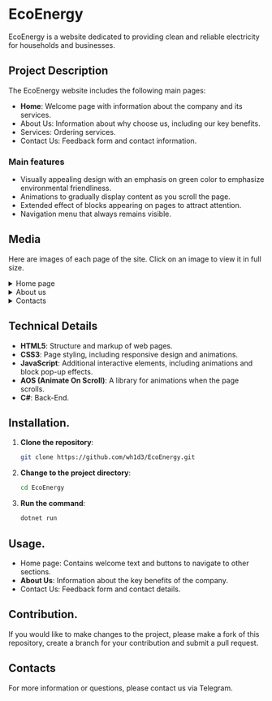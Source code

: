 # EcoEnergy

EcoEnergy is a website dedicated to providing clean and reliable electricity for households and businesses.

## Project Description

The EcoEnergy website includes the following main pages:

- **Home**: Welcome page with information about the company and its services.
- About Us: Information about why choose us, including our key benefits.
- Services: Ordering services.
- Contact Us: Feedback form and contact information.

### Main features

- Visually appealing design with an emphasis on green color to emphasize environmental friendliness.
- Animations to gradually display content as you scroll the page.
- Extended effect of blocks appearing on pages to attract attention.
- Navigation menu that always remains visible.

## Media

Here are images of each page of the site. Click on an image to view it in full size.
<details>
<summary>Home page</summary>

![](https://i.imgur.com/B4FUbN2.png)
</details>

<details>
<summary>About us</summary>
  
![](https://i.imgur.com/WlpJ5T7.png)
</details>

<details>
<summary>Contacts</summary>
  
![](https://i.imgur.com/G8eNUJI.png)
</details>
  
## Technical Details

- **HTML5**: Structure and markup of web pages.
- **CSS3**: Page styling, including responsive design and animations.
- **JavaScript**: Additional interactive elements, including animations and block pop-up effects.
- **AOS (Animate On Scroll)**: A library for animations when the page scrolls.
- **C#**: Back-End.

## Installation.

1. **Clone the repository**:
    ``` bash
    git clone https://github.com/wh1d3/EcoEnergy.git
    ```

2. **Change to the project directory**:
    ```bash
    cd EcoEnergy
    ```

3. **Run the command**:
   ```bash
   dotnet run
   ```

## Usage.

- Home page: Contains welcome text and buttons to navigate to other sections.
- **About Us**: Information about the key benefits of the company.
- Contact Us: Feedback form and contact details.

## Contribution.

If you would like to make changes to the project, please make a fork of this repository, create a branch for your contribution and submit a pull request.

## Contacts

For more information or questions, please contact us via Telegram.
